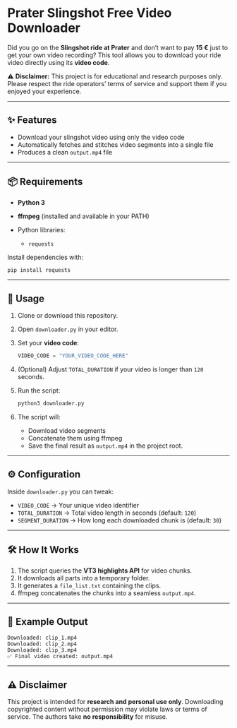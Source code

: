 # Prater Slingshot Free Video Downloader

Did you go on the **Slingshot ride at Prater** and don’t want to pay **15 €** just to get your own video recording?
This tool allows you to download your ride video directly using its **video code**.

⚠️ **Disclaimer:** This project is for educational and research purposes only. Please respect the ride operators’ terms of service and support them if you enjoyed your experience.

---

## ✨ Features

- Download your slingshot video using only the video code
- Automatically fetches and stitches video segments into a single file
- Produces a clean `output.mp4` file

---

## 📦 Requirements

- **Python 3**
- **ffmpeg** (installed and available in your PATH)
- Python libraries:

  - `requests`

Install dependencies with:

```bash
pip install requests
```

---

## 🚀 Usage

1. Clone or download this repository.
2. Open `downloader.py` in your editor.
3. Set your **video code**:

   ```python
   VIDEO_CODE = "YOUR_VIDEO_CODE_HERE"
   ```

4. (Optional) Adjust `TOTAL_DURATION` if your video is longer than `120` seconds.
5. Run the script:

   ```bash
   python3 downloader.py
   ```

6. The script will:

   - Download video segments
   - Concatenate them using ffmpeg
   - Save the final result as `output.mp4` in the project root.

---

## ⚙️ Configuration

Inside `downloader.py` you can tweak:

- `VIDEO_CODE` → Your unique video identifier
- `TOTAL_DURATION` → Total video length in seconds (default: `120`)
- `SEGMENT_DURATION` → How long each downloaded chunk is (default: `30`)

---

## 🛠 How It Works

1. The script queries the **VT3 highlights API** for video chunks.
2. It downloads all parts into a temporary folder.
3. It generates a `file_list.txt` containing the clips.
4. ffmpeg concatenates the chunks into a seamless `output.mp4`.

---

## 📂 Example Output

```
Downloaded: clip_1.mp4
Downloaded: clip_2.mp4
Downloaded: clip_3.mp4
✅ Final video created: output.mp4
```

---

## ⚠️ Disclaimer

This project is intended for **research and personal use only**.
Downloading copyrighted content without permission may violate laws or terms of service. The authors take **no responsibility** for misuse.
